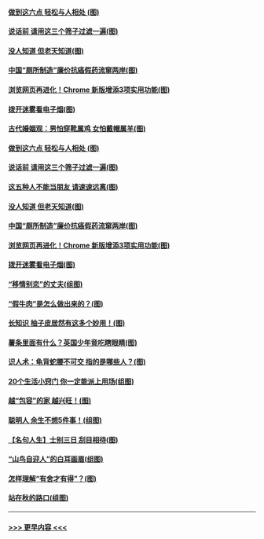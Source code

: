 #### [做到这六点 轻松与人相处 (图)](../pages/p8/907429.md?t=09190622) 
#### [说话前 请用这三个筛子过滤一遍(图)](../pages/p8/906928.md?t=09190622) 
#### [没人知道 但老天知道(图)](../pages/p8/907731.md?t=09190622) 
#### [中国“厕所制造”廉价抗癌假药流窜两岸(图)](../pages/p8/907723.md?t=09190622) 
#### [浏览网页再进化！Chrome 新版增添3项实用功能(图)](../pages/p8/907714.md?t=09190622) 
#### [拨开迷雾看电子烟(图)](../pages/p8/907427.md?t=09190622) 
#### [古代婚姻观：男怕穿靴属鸡 女怕戴帽属羊(图)](../pages/p8/907815.md?t=09190622) 
#### [做到这六点 轻松与人相处 (图)](../pages/p8/907429.md?t=09190622) 
#### [说话前 请用这三个筛子过滤一遍(图)](../pages/p8/906928.md?t=09190622) 
#### [这五种人不能当朋友 请速速远离(图)](../pages/p8/907726.md?t=09190622) 
#### [没人知道 但老天知道(图)](../pages/p8/907731.md?t=09190622) 
#### [中国“厕所制造”廉价抗癌假药流窜两岸(图)](../pages/p8/907723.md?t=09190622) 
#### [浏览网页再进化！Chrome 新版增添3项实用功能(图)](../pages/p8/907714.md?t=09190622) 
#### [拨开迷雾看电子烟(图)](../pages/p8/907427.md?t=09190622) 
#### [“移情别恋”的丈夫(组图)](../pages/p8/907644.md?t=09190622) 
#### [“假牛肉”是怎么做出来的？(图)](../pages/p8/907668.md?t=09190622) 
#### [长知识 柚子皮居然有这多个妙用！(图)](../pages/p8/907425.md?t=09190622) 
#### [薯条里面有什么？英国少年竟吃瞎眼睛(图)](../pages/p8/907381.md?t=09190622) 
#### [识人术：龟背蛇腰不可交 指的是哪些人？(图)](../pages/p8/907503.md?t=09190622) 
#### [20个生活小窍门 你一定能派上用场(组图)](../pages/p8/907510.md?t=09190622) 
#### [越“包容”的家 越兴旺！(图)](../pages/p8/907328.md?t=09190622) 
#### [聪明人 余生不想5件事！(组图)](../pages/p8/907364.md?t=09190622) 
#### [【名句人生】士别三日 刮目相待(图)](../pages/p8/906988.md?t=09190622) 
#### [“山鸟自迎人”的白耳画眉(组图)](../pages/p8/907332.md?t=09190622) 
#### [怎样理解“有舍才有得”？(图)](../pages/p8/906872.md?t=09190622) 
#### [站在秋的路口(组图)](../pages/p8/906914.md?t=09190622) 

----
#### [ >>> 更早内容 <<< ](../indexes/p8-earlier.md)
